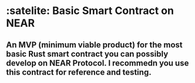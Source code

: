 
# :satelite: Basic Smart Contract on NEAR

An MVP (minimum viable product) for the most basic Rust smart contract you can possibly develop on NEAR Protocol. I recommedn you use this contract for reference and testing. 
---